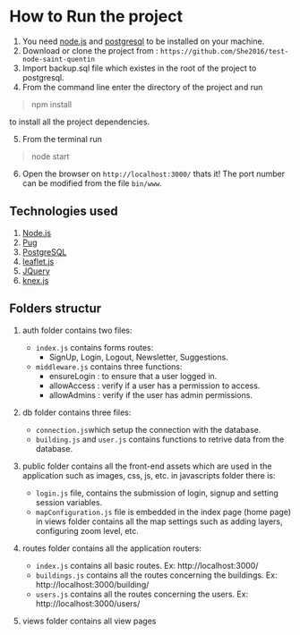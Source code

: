 # How to Run the project

1. You need [node.js](https://nodejs.org/en/) and [postgresql](https://www.postgresql.org/) to be installed on your machine.
2. Download or clone the project from : `https://github.com/She2016/test-node-saint-quentin`
3. Import backup.sql file which existes in the root of the project to postgresql.
4. From the command line enter the directory of the project and run

> npm install

to install all the project dependencies.

5. From the terminal run

> node start

6. Open the browser on `http://localhost:3000/` thats it! The port number can be modified from the file `bin/www`.

## Technologies used

1. [Node.js](https://nodejs.org/en/)
2. [Pug](https://pugjs.org/api/getting-started.html)
3. [PostgreSQL](https://www.postgresql.org/)
4. [leaflet.js](https://leafletjs.com/)
5. [JQuery](https://jquery.com/)
6. [knex.js](https://knexjs.org/)

## Folders structur

1. auth folder contains two files:

   - `index.js` contains forms routes:
    	- SignUp, Login, Logout, Newsletter, Suggestions.
   - `middleware.js` contains three functions:
    	- ensureLogin : to ensure that a user logged in.
    	- allowAccess : verify if a user has a permission to access.
    	- allowAdmins : verify if the user has admin permissions.

2. db folder contains three files:

   - `connection.js`which setup the connection with the database.
   - `building.js` and `user.js` contains functions to retrive data from the database.

3. public folder contains all the front-end assets which are used in the application such as images, css, js, etc.
   in javascripts folder there is:

   - `login.js` file, contains the submission of login, signup and setting session variables.
   - `mapConfiguration.js` file is embedded in the index page (home page) in views folder contains all the map settings such as adding layers, configuring zoom level, etc.

4. routes folder contains all the application routers:

   - `index.js` contains all basic routes. Ex: http://localhost:3000/
   - `buildings.js` contains all the routes concerning the buildings. Ex: http://localhost:3000/building/
   - `users.js` contains all the routes concerning the users. Ex: http://localhost:3000/users/

5. views folder contains all view pages

